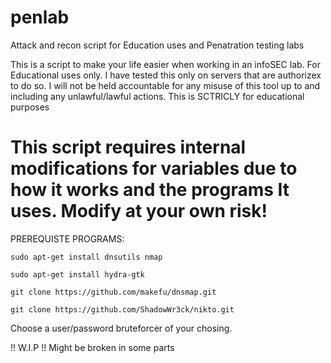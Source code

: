 # penlab
Attack and recon script for Education uses and Penatration testing labs

This  is a script to make your life easier when working in an  infoSEC lab. 
For Educational uses only.  I have tested this only on servers that are authorizex to do so. 
I will not be held accountable for any misuse of this tool up to and including any unlawful/lawful actions.
This is SCTRICLY for educational purposes



# This script requires internal modifications for variables due to how it works and the programs It uses. Modify at your own risk!



PREREQUISTE PROGRAMS:

`sudo apt-get install dnsutils nmap`

`sudo apt-get install hydra-gtk`

`git clone https://github.com/makefu/dnsmap.git`

`git clone https://github.com/ShadowWr3ck/nikto.git`


Choose a user/password bruteforcer of your chosing.



!! W.I.P !!
Might be broken in some parts

